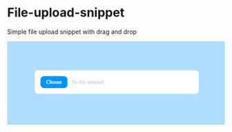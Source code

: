 # File-upload-snippet
Simple file upload snippet with drag and drop


![Иллюстрация к проекту](https://github.com/DmitryChuhnin/File-upload-snippet/raw/master/IMG.png)
